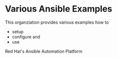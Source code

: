 # Various Ansible Examples

This organziation provides various examples how to

- setup
- configure and
- use

Red Hat's Ansible Automation Platform
